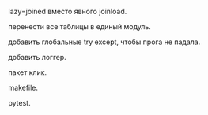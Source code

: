 lazy=joined вместо явного joinload.

перенести все таблицы в единый модуль.

добавить глобальные try except, чтобы прога не падала.

добавить логгер.

пакет клик.

makefile.

pytest.


